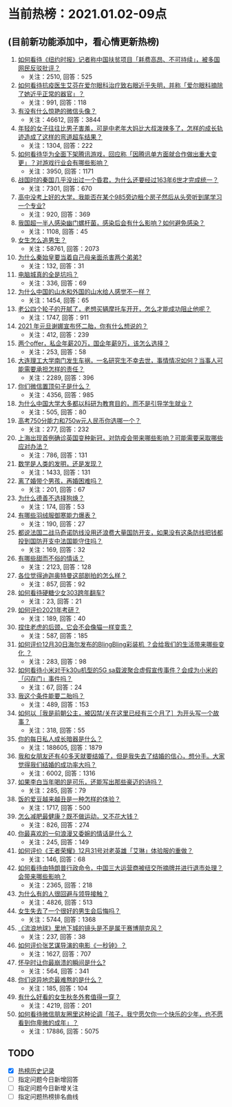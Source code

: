 # 当前热榜：2021.01.02-09点
## (目前新功能添加中，看心情更新热榜)
1. [如何看待《纽约时报》记者称中国扶贫项目「耗费高昂、不可持续」，被多国网民反驳批评？](https://www.zhihu.com/question/437425765)
    * 关注：2510, 回答：525
2. [如何看待抗疫医生艾芬在爱尔眼科治疗致右眼近乎失明，并称「爱尔眼科摘除了她近乎正常的器官」？](https://www.zhihu.com/question/437369236)
    * 关注：991, 回答：118
3. [有没有什么惊艳的微信头像？](https://www.zhihu.com/question/335825565)
    * 关注：46612, 回答：3844
4. [年轻的女子往往比男子害羞，可是中老年大妈比大叔泼辣多了，怎样的成长轨迹造成了这样的弯道超车结果？](https://www.zhihu.com/question/436956581)
    * 关注：1304, 回答：222
5. [如何看待华为全面下架腾讯游戏，回应称「因腾讯单方面就合作做出重大变更」？对游戏行业会有哪些影响？](https://www.zhihu.com/question/437370342)
    * 关注：3950, 回答：1171
6. [战国时的秦国几乎没出过一个昏君，为什么还要经过163年6世才完成统一？](https://www.zhihu.com/question/305219760)
    * 关注：7301, 回答：670
7. [高中没考上好的大学，我能否在某个985旁边租个房子然后从头旁听到尾学习一个专业?](https://www.zhihu.com/question/394016328)
    * 关注：920, 回答：369
8. [我国超一半人感染幽门螺杆菌，感染后会有什么影响？如何避免感染？](https://www.zhihu.com/question/435084216)
    * 关注：1108, 回答：45
9. [女生怎么追男生？](https://www.zhihu.com/question/20250938)
    * 关注：58761, 回答：2073
10. [为什么秦始皇要当着自己母亲面杀害两个弟弟?](https://www.zhihu.com/question/435612189)
    * 关注：132, 回答：31
11. [电脑城真的全是坑吗？](https://www.zhihu.com/question/356385867)
    * 关注：336, 回答：69
12. [为什么中国的山水和外国的山水给人感觉不一样？](https://www.zhihu.com/question/66202297)
    * 关注：1454, 回答：65
13. [老公四个轮子的开腻了，老想买辆摩托车开开，怎么才能成功阻止他呢？](https://www.zhihu.com/question/411037100)
    * 关注：1747, 回答：911
14. [2021 年元旦谢娜宣布怀二胎，你有什么想说的？](https://www.zhihu.com/question/437402942)
    * 关注：412, 回答：239
15. [两个offer，私企年薪20万，国企年薪9万，该怎么选择？](https://www.zhihu.com/question/436732324)
    * 关注：253, 回答：58
16. [大连理工大学南门发生车祸，一名研究生不幸去世，事情情况如何？当事人可能需要承担怎样的责任？](https://www.zhihu.com/question/437389885)
    * 关注：2289, 回答：396
17. [你们微信置顶句子是什么？](https://www.zhihu.com/question/353636992)
    * 关注：4356, 回答：985
18. [为什么中国大学大多都以科研为教育目的，而不是引导学生就业？](https://www.zhihu.com/question/435981126)
    * 关注：505, 回答：80
19. [高考750分能力和750w元人民币你选哪一个？](https://www.zhihu.com/question/435438184)
    * 关注：277, 回答：232
20. [上海出现首例确诊英国变种新冠，对防疫会带来哪些影响？可能需要采取哪些应对办法？](https://www.zhihu.com/question/437383715)
    * 关注：786, 回答：131
21. [数学是人类的发明，还是发现？](https://www.zhihu.com/question/19746620)
    * 关注：1433, 回答：131
22. [离了婚带个男孩，再婚困难吗？](https://www.zhihu.com/question/381037215)
    * 关注：201, 回答：67
23. [为什么德善不选择狗焕？](https://www.zhihu.com/question/434177181)
    * 关注：174, 回答：53
24. [有哪些羽绒服御寒能力爆表？](https://www.zhihu.com/question/311296213)
    * 关注：190, 回答：27
25. [都说法国二战马奇诺防线没用还浪费大量国防开支，如果没有这条防线把钱都投到国防开支中法国能守住吗？](https://www.zhihu.com/question/436244723)
    * 关注：169, 回答：32
26. [有哪些甜而不俗的情话？](https://www.zhihu.com/question/331998436)
    * 关注：2123, 回答：128
27. [各位觉得迪迦奥特曼这部剧拍的怎么样？](https://www.zhihu.com/question/28266665)
    * 关注：857, 回答：92
28. [如何看待硬糖少女303跨年翻车?](https://www.zhihu.com/question/437350513)
    * 关注：23, 回答：21
29. [如何评价2021年考研？](https://www.zhihu.com/question/436918511)
    * 关注：189, 回答：40
30. [捏住老虎的后颈，它会不会像猫一样变乖？](https://www.zhihu.com/question/436865487)
    * 关注：587, 回答：185
31. [如何评价12月30日海尔发布的BlingBling彩装机 ？会给我们的生活带来哪些变化 ？](https://www.zhihu.com/question/437021754)
    * 关注：283, 回答：98
32. [如何看待小米对于k30u机型的5G sa载波聚合虚假宣传事件？会成为小米的「闪存门」事件吗？](https://www.zhihu.com/question/437473576)
    * 关注：67, 回答：24
33. [我这个条件能要二胎吗？](https://www.zhihu.com/question/435448288)
    * 关注：489, 回答：153
34. [如何以［我是前朝公主，被囚禁/关在这里已经有三个月了］为开头写一个故事？](https://www.zhihu.com/question/431085662)
    * 关注：318, 回答：55
35. [你的每日私人成长暗器是什么？](https://www.zhihu.com/question/37167038)
    * 关注：188605, 回答：1879
36. [我和女朋友还有40多天就要结婚了，但是我失去了结婚的信心，想分手。大家觉得我们结婚的成功率大吗？](https://www.zhihu.com/question/432723456)
    * 关注：6002, 回答：1316
37. [如果李白当年喝的是可乐，还能写出那些豪迈的诗吗？](https://www.zhihu.com/question/435363564)
    * 关注：285, 回答：79
38. [饭的爱豆越来越丑是一种怎样的体验？](https://www.zhihu.com/question/432982776)
    * 关注：1717, 回答：500
39. [怎么减肥最健康？既不做运动，又不花大钱？](https://www.zhihu.com/question/421500834)
    * 关注：826, 回答：274
40. [你最喜欢的一句浪漫又委婉的情话是什么？](https://www.zhihu.com/question/430483296)
    * 关注：245, 回答：149
41. [如何评价《王者荣耀》12月31号对老英雄「艾琳」体验服的重做？](https://www.zhihu.com/question/437334431)
    * 关注：146, 回答：68
42. [如何看待由特朗普行政命令，中国三大运营商被纽交所摘牌并进行退市处理？会带来哪些影响？](https://www.zhihu.com/question/437384258)
    * 关注：2365, 回答：218
43. [为什么有的人很回避与领导接触？](https://www.zhihu.com/question/427148747)
    * 关注：4826, 回答：513
44. [女生失去了一个很好的男生会后悔吗？](https://www.zhihu.com/question/337242662)
    * 关注：5744, 回答：1368
45. [《流浪地球》里地下城的镜头是不是属于赛博朋克风？](https://www.zhihu.com/question/327208951)
    * 关注：237, 回答：38
46. [如何评价张艺谋导演的电影《一秒钟》？](https://www.zhihu.com/question/284643087)
    * 关注：1627, 回答：707
47. [怀孕时让你最崩溃的瞬间是什么?](https://www.zhihu.com/question/428436945)
    * 关注：564, 回答：341
48. [你们说异地恋最难熬的是什么？](https://www.zhihu.com/question/435969191)
    * 关注：185, 回答：104
49. [有什么好看的女生秋冬外套值得一穿？](https://www.zhihu.com/question/305264688)
    * 关注：4219, 回答：201
50. [如何看待微信朋友圈里这种论调「孩子，我宁愿欠你一个快乐的少年，也不愿看到你卑微的成年」？](https://www.zhihu.com/question/50401236)
    * 关注：17886, 回答：5075
## TODO
* [x] [热榜历史记录](hot_history/AllHot.md)
* [ ] 指定问题今日新增回答
* [ ] 指定问题今日新增关注
* [ ] 指定问题热榜排名曲线
